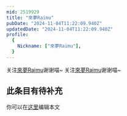 ```yaml
---
mid: 2519929
title: "來夢Raimu"
pubDate: "2024-11-04T11:22:09.940Z"
updatedDate: "2024-11-04T11:22:09.940Z"
profile:
  {
    Nickname: ["來夢Raimu"],
  }
---
```


关注[來夢Raimu](https://space.bilibili.com/2519929)谢谢喵~ 关注[來夢Raimu](https://space.bilibili.com/2519929)谢谢喵~

## 此条目有待补充
你可以在[这里](https://github.com/Yuhanawa/VTuber.ICU-Content/edit/master/v/來夢Raimu/index.md)编辑本文
